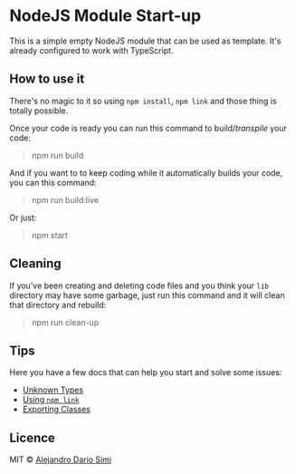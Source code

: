 # NodeJS Module Start-up
This is a simple empty NodeJS module that can be used as template.
It's already configured to work with TypeScript.

## How to use it
There's no magic to it so using `npm install`, `npm link` and those thing is
totally possible.

Once your code is ready you can run this command to build/_transpile_ your code:
>npm run build

And if you want to to keep coding while it automatically builds your code, you
can this command:
>npm run build:live

Or just:
>npm start

## Cleaning
If you've been creating and deleting code files and you think your `lib`
directory may have some garbage, just run this command and it will clean that
directory and rebuild:
>npm run clean-up

## Tips
Here you have a few docs that can help you start and solve some issues:
* [Unknown Types](docs/unknown-types.md)
* [Using `npm link`](docs/npm-link.md)
* [Exporting Classes](docs/export-classes.md)

## Licence
MIT &copy; [Alejandro Dario Simi](http://daemonraco.com)